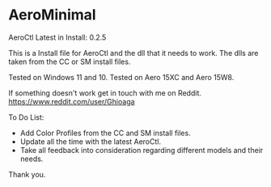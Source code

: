 # AeroMinimal

AeroCtl Latest in Install: 0.2.5

This is a Install file for AeroCtl and the dll that it needs to work.
The dlls are taken from the CC or SM install files.

Tested on Windows 11 and 10.
Tested on Aero 15XC and Aero 15W8.

If something doesn't work get in touch with me on Reddit.
https://www.reddit.com/user/Ghioaga

To Do List:
- Add Color Profiles from the CC and SM install files.
- Update all the time with the latest AeroCtl.
- Take all feedback into consideration regarding different models and their needs.

Thank you.
